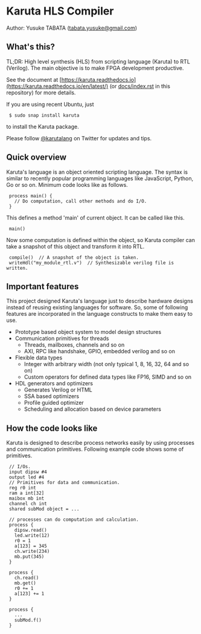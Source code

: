 # Karuta HLS Compiler
Author: Yusuke TABATA (tabata.yusuke@gmail.com)

## What's this?
TL;DR:
    High level synthesis (HLS) from scripting language (Karuta) to RTL (Verilog).
    The main objective is to make FPGA development productive.

See the document at [https://karuta.readthedocs.io](https://karuta.readthedocs.io/en/latest/) (or [docs/index.rst](docs/index.rst) in this repository) for more details.


If you are using recent Ubuntu, just

     $ sudo snap install karuta

to install the Karuta package.

Please follow [@karutalang](https://twitter.com/karutalang) on Twitter for updates and tips.

## Quick overview

Karuta's language is an object oriented scripting language. The syntax is similar to recently popular programming languages like JavaScript, Python, Go or so on.
Minimum code looks like as follows.

     process main() {
       // Do computation, call other methods and do I/O.
     }

This defines a method 'main' of current object. It can be called like this.

     main()

Now some computation is defined within the object, so Karuta compiler can take a snapshot of this object and transform it into RTL.

     compile()  // A snapshot of the object is taken.
     writeHdl("my_module_rtl.v")  // Synthesizable verilog file is written.

## Important features

This project designed Karuta's language just to describe hardware designs instead of reusing existing languages for software.
So, some of following features are incorporated in the language constructs to make them easy to use.

* Prototype based object system to model design structures
* Communication primitives for threads
    * Threads, mailboxes, channels and so on
    * AXI, RPC like handshake, GPIO, embedded verilog and so on
* Flexible data types
    * Integer with arbitrary width (not only typical 1, 8, 16, 32, 64 and so on)
    * Custom operators for defined data types like FP16, SIMD and so on
* HDL generators and optimizers
    * Generates Verilog or HTML
    * SSA based optimizers
    * Profile guided optimizer
    * Scheduling and allocation based on device parameters

## How the code looks like

Karuta is designed to describe process networks easily by using processes and communication primitives. Following example code shows some of primitives.

     // I/Os.
     input dipsw #4
     output led #4
     // Primitives for data and communication.
     reg r0 int
     ram a int[32]
     maibox mb int
     channel ch int
     shared subMod object = ...

     // processes can do computation and calculation.
     process {
       dipsw.read()
       led.write(12)
       r0 = 1
       a[123] = 345
       ch.write(234)
       mb.put(345)
     }

     process {
       ch.read()
       mb.get()
       r0 += 1
       a[123] += 1
     }

     process {
       ...
       subMod.f()
     }
